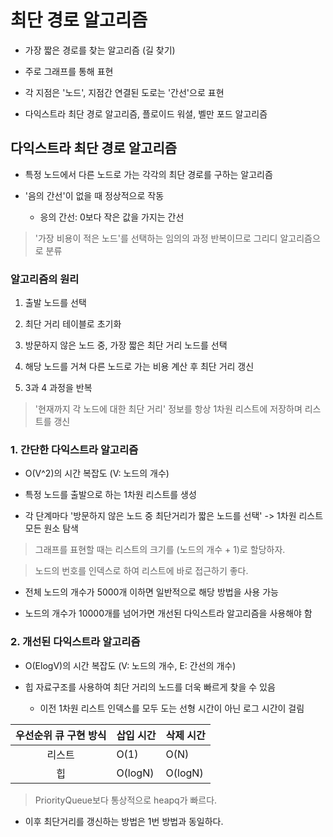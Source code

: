 # 최단 경로 알고리즘

- 가장 짧은 경로를 찾는 알고리즘 (길 찾기)

- 주로 그래프를 통해 표현

- 각 지점은 '노드', 지점간 연결된 도로는 '간선'으로 표현

- 다익스트라 최단 경로 알고리즘, 플로이드 워셜, 벨만 포드 알고리즘

## 다익스트라 최단 경로 알고리즘

- 특정 노드에서 다른 노드로 가는 각각의 최단 경로를 구하는 알고리즘

- '음의 간선'이 없을 때 정상적으로 작동

    - 응의 간선: 0보다 작은 값을 가지는 간선
 
> '가장 비용이 적은 노드'를 선택하는 임의의 과정 반복이므로 그리디 알고리즘으로 분류

### 알고리즘의 원리

1. 출발 노드를 선택

2. 최단 거리 테이블로 초기화

3. 방문하지 않은 노드 중, 가장 짧은 최단 거리 노드를 선택

4. 해당 노드를 거쳐 다른 노드로 가는 비용 계산 후 최단 거리 갱신

5. 3과 4 과정을 반복

> '현재까지 각 노드에 대한 최단 거리' 정보를 항상 1차원 리스트에 저장하며 리스트를 갱신

### 1. 간단한 다익스트라 알고리즘

- O(V^2)의 시간 복잡도 (V: 노드의 개수)

- 특정 노드를 출발으로 하는 1차원 리스트를 생성

- 각 단계마다 '방문하지 않은 노드 중 최단거리가 짧은 노드를 선택' -> 1차원 리스트 모든 원소 탐색

> 그래프를 표현할 때는 리스트의 크기를 (노드의 개수 + 1)로 할당하자.

> 노드의 번호를 인덱스로 하여 리스트에 바로 접근하기 좋다.

- 전체 노드의 개수가 5000개 이하면 일반적으로 해당 방법을 사용 가능

- 노드의 개수가 10000개를 넘어가면 개선된 다익스트라 알고리즘을 사용해야 함

### 2. 개선된 다익스트라 알고리즘

- O(ElogV)의 시간 복잡도 (V: 노드의 개수, E: 간선의 개수)

- 힙 자료구조를 사용하여 최단 거리의 노드를 더욱 빠르게 찾을 수 있음

    - 이전 1차원 리스트 인덱스를 모두 도는 선형 시간이 아닌 로그 시간이 걸림

|우선순위 큐 구현 방식|삽입 시간|삭제 시간|
|:---:|---|---|
|리스트|O(1)|O(N)|
|힙|O(logN)|O(logN)|

> PriorityQueue보다 통상적으로 heapq가 빠르다.

- 이후 최단거리를 갱신하는 방법은 1번 방법과 동일하다.
